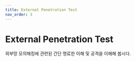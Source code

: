 ```yaml
---
title: External Penetration Test
nav_order: 3
---
```


# External Penetration Test

외부망 모의해킹에 관련된 간단 명료한 이해 및 공격을 이해해 봅시다.